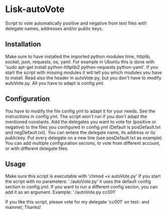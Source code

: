 # Lisk-autoVote
Script to vote automatically positive and negative from text files with delegate names, addresses and/or public keys.

## Installation
Make sure to have installed the imported python modules time, httplib, socket, json, requests, os, yaml.
For example in Ubuntu this is done with 'sudo apt-get install python-httplib2 python-requests python-yaml'. If you start the script with missing modules it will tell you which modules you have to install.
Read also the header in autoVote.py, but you don't have to modify autoVote.py. All you have to adapt is config.yml.

## Configuration
You have to modify the file config.yml to adapt it for your needs. See the instructions in config.yml. The script won't run if you don't adapt the mentioned constants.
Add the delegates you want to vote for (positive or negative) to the files you configured in config.yml (Default is posDefault.txt and negDefault.txt). You can entere the delegate name, its address or its publickey. Put every delegate on a new line (see posDefault.txt as example)
You can add multiple configuration secions, to vote from different account, or with different delegate files.

## Usage
Make sure this script is executable with 'chmod +x autoVote.py'
If you start the script with no parameters: './autoVote.py' it uses the default config section in config.yml.
If you want to run a different config secion, you can add it as an argument.
Example: './autoVote.py cc001'

If you like this script, please vote for my delegate 'cc001' on test- and mainnet, Thanks!
